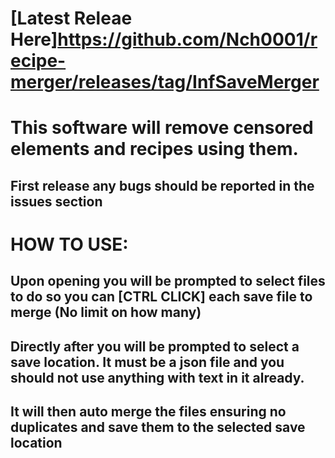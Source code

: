 # [Latest Releae Here]https://github.com/Nch0001/recipe-merger/releases/tag/InfSaveMerger

# **This software will remove censored elements and recipes using them.**
## First release any bugs should be reported in the issues section

# **HOW TO USE:**

## Upon opening you will be prompted to select files to do so you can [CTRL CLICK] each save file to merge (No limit on how many)
## Directly after you will be prompted to select a save location. It must be a json file and you should not use anything with text in it already.
## It will then auto merge the files ensuring no duplicates and save them to the selected save location
